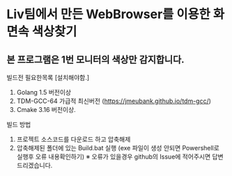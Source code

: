 # Liv팀에서 만든 WebBrowser를 이용한 화면속 색상찾기
## 본 프로그램은 1번 모니터의 색상만 감지합니다.

빌드전 필요한목록 [설치해야함.]
1. Golang 1.5 버전이상
2. TDM-GCC-64 가급적 최신버전 (https://jmeubank.github.io/tdm-gcc/)
3. Cmake 3.16 버전이상.

빌드 방법
1. 프로젝트 소스코드를 다운로드 하고 압축해제
2. 압축해제된 폴더에 있는 Build.bat 실행 (exe 파일이 생성 안되면 Powershell로 실행후 오류 내용확인하기)
※ 오류가 있을경우 github의 Issue에 적어주시면 답변 드리겠습니다.
